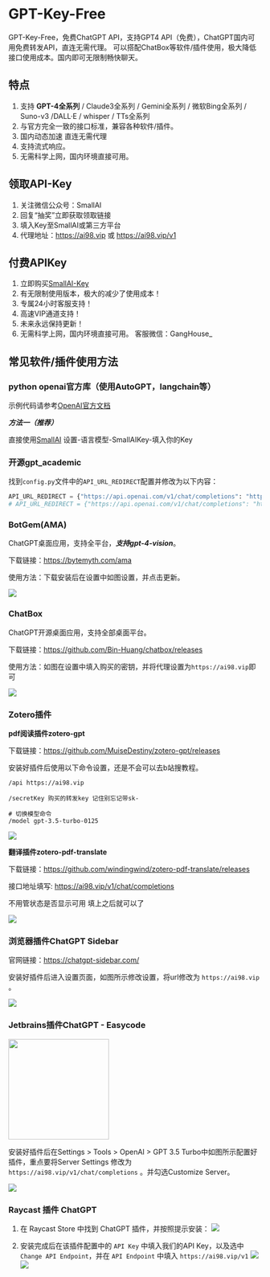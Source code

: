 # GPT-Key-Free
GPT-Key-Free，免费ChatGPT API，支持GPT4 API（免费），ChatGPT国内可用免费转发API，直连无需代理。
可以搭配ChatBox等软件/插件使用，极大降低接口使用成本。国内即可无限制畅快聊天。

## 特点
1. 支持 **GPT-4全系列** / Claude3全系列 / Gemini全系列 / 微软Bing全系列 / Suno-v3 /DALL·E / whisper / TTs全系列
2. 与官方完全一致的接口标准，兼容各种软件/插件。
3. 国内动态加速 直连无需代理
4. 支持流式响应。
5. 无需科学上网，国内环境直接可用。

## 领取API-Key
1. 关注微信公众号：SmallAI
2. 回复“抽奖”立即获取领取链接
3. 填入Key至SmallAI或第三方平台
4. 代理地址：https://ai98.vip 或 https://ai98.vip/v1

## 付费APIKey
1. 立即购买[SmallAI-Key](https://faka.smallai.chat)
2. 有无限制使用版本，极大的减少了使用成本！
3. 专属24小时客服支持！
4. 高速VIP通道支持！
5. 未来永远保持更新！
6. 无需科学上网，国内环境直接可用。
客服微信：GangHouse_
## 常见软件/插件使用方法

### **python openai官方库（使用AutoGPT，langchain等）**
示例代码请参考[OpenAI官方文档](https://platform.openai.com/docs/guides/text-generation)

***方法一（推荐）***

直接使用[SmallAI](https://www.smallai.chat)
设置-语言模型-SmallAIKey-填入你的Key


### **开源gpt_academic**
找到`config.py`文件中的`API_URL_REDIRECT`配置并修改为以下内容：
```python
API_URL_REDIRECT = {"https://api.openai.com/v1/chat/completions": "https://ai98.vip/v1/chat/completions"}
# API_URL_REDIRECT = {"https://api.openai.com/v1/chat/completions": "https://ai98.vip/v1/chat/completions"}
```
### **BotGem(AMA)**

ChatGPT桌面应用，支持全平台，***支持gpt-4-vision***。

下载链接：https://bytemyth.com/ama

使用方法：下载安装后在设置中如图设置，并点击更新。

![](images/botgem.png)

### **ChatBox**

ChatGPT开源桌面应用，支持全部桌面平台。

下载链接：https://github.com/Bin-Huang/chatbox/releases

使用方法：如图在设置中填入购买的密钥，并将代理设置为`https://ai98.vip`即可

![](images/chatbox.png)

### **Zotero插件**

**pdf阅读插件zotero-gpt**

下载链接：https://github.com/MuiseDestiny/zotero-gpt/releases

安装好插件后使用以下命令设置，还是不会可以去b站搜教程。
```
/api https://ai98.vip

/secretKey 购买的转发key 记住别忘记带sk-

# 切换模型命令
/model gpt-3.5-turbo-0125 
```

![](images/zotero-gpt.png)


**翻译插件zotero-pdf-translate**

下载链接：https://github.com/windingwind/zotero-pdf-translate/releases

接口地址填写: https://ai98.vip/v1/chat/completions

不用管状态是否显示可用 填上之后就可以了

![](images/zotero-pdf-translate.png)


### **浏览器插件ChatGPT Sidebar**

官网链接：https://chatgpt-sidebar.com/

安装好插件后进入设置页面，如图所示修改设置，将url修改为 `https://ai98.vip` 。

![](images/sidebar.png)

### **Jetbrains插件ChatGPT - Easycode**
<img src="./images/jet1.png" width='200'/>

安装好插件后在Settings > Tools > OpenAI > GPT 3.5 Turbo中如图所示配置好插件，重点要将Server Settings 修改为 `https://ai98.vip/v1/chat/completions` 。并勾选Customize Server。

![](images/jet2.png)


### **Raycast 插件 ChatGPT**

1. 在 Raycast Store 中找到 ChatGPT 插件，并按照提示安装：
![](images/raycast1.png)

2. 安装完成后在该插件配置中的 `API Key` 中填入我们的API Key，以及选中 `Change API Endpoint`，并在 `API Endpoint` 中填入 `https://ai98.vip/v1`
![](images/raycast2.png)
![](images/raycast3.png)
